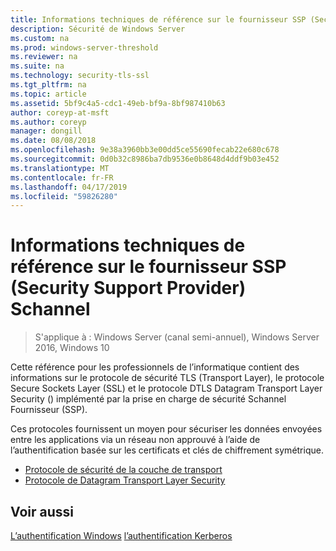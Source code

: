 ```yaml
---
title: Informations techniques de référence sur le fournisseur SSP (Security Support Provider) Schannel
description: Sécurité de Windows Server
ms.custom: na
ms.prod: windows-server-threshold
ms.reviewer: na
ms.suite: na
ms.technology: security-tls-ssl
ms.tgt_pltfrm: na
ms.topic: article
ms.assetid: 5bf9c4a5-cdc1-49eb-bf9a-8bf987410b63
author: coreyp-at-msft
ms.author: coreyp
manager: dongill
ms.date: 08/08/2018
ms.openlocfilehash: 9e38a3960bb3e00dd5ce55690fecab22e680c678
ms.sourcegitcommit: 0d0b32c8986ba7db9536e0b8648d4ddf9b03e452
ms.translationtype: MT
ms.contentlocale: fr-FR
ms.lasthandoff: 04/17/2019
ms.locfileid: "59826280"
---
```

# <a name="schannel-security-support-provider-technical-reference"></a>Informations techniques de référence sur le fournisseur SSP (Security Support Provider) Schannel

>S'applique à : Windows Server (canal semi-annuel), Windows Server 2016, Windows 10

Cette référence pour les professionnels de l’informatique contient des informations sur le protocole de sécurité TLS (Transport Layer), le protocole Secure Sockets Layer (SSL) et le protocole DTLS Datagram Transport Layer Security () implémenté par la prise en charge de sécurité Schannel Fournisseur (SSP).

Ces protocoles fournissent un moyen pour sécuriser les données envoyées entre les applications via un réseau non approuvé à l’aide de l’authentification basée sur les certificats et clés de chiffrement symétrique.

- [Protocole de sécurité de la couche de transport](transport-layer-security-protocol.md)
- [Protocole de Datagram Transport Layer Security](datagram-transport-layer-security-protocol.md)

## <a name="see-also"></a>Voir aussi
[L’authentification Windows](../windows-authentication/windows-authentication-overview.md)
[l’authentification Kerberos](../kerberos/kerberos-authentication-overview.md)


